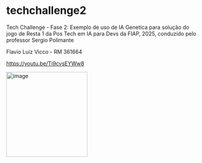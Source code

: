 # techchallenge2
Tech Challenge - Fase 2: Exemplo de uso de IA Genetica para solução do jogo de Resta 1
da Pos Tech em IA para Devs da FIAP, 2025, conduzido pelo professor Sergio Polimante

Flavio Luiz Vicco - RM 361664

https://youtu.be/Ti9cvsEYWw8

<img width="215" height="225" alt="image" src="https://github.com/user-attachments/assets/7f50f8d5-157e-4e09-8d4e-7532cd56ecee" />
